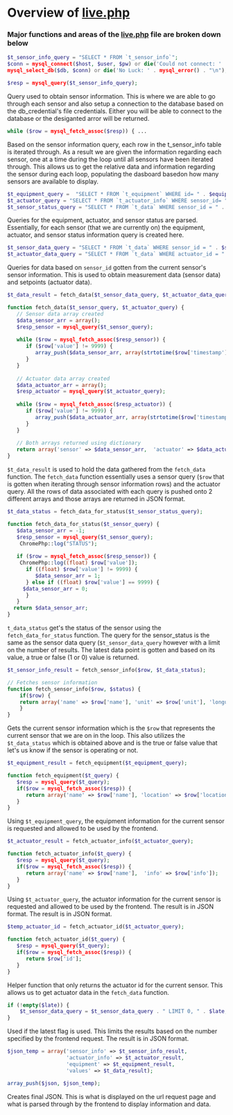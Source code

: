 # Overview of [live.php](../live.php)
### Major functions and areas of the [live.php](../live.php) file are broken down below 

```php
$t_sensor_info_query = "SELECT * FROM `t_sensor_info`";
$conn = mysql_connect($host, $user, $pw) or die('Could not connect: ' . mysql_error());
mysql_select_db($db, $conn) or die('No Luck: ' . mysql_error() . "\n");

$resp = mysql_query($t_sensor_info_query);
```
Query used to obtain sensor information. This is where we are able to go through each sensor and also setup a connection to the database based on the db_credential's file credentials. Either you will be able to connect to the database or the desiganted arror will be returned.

```php
while ($row = mysql_fetch_assoc($resp)) { ...
```
Based on the sensor information query, each row in the t_sensor_info table is iterated through. As a result we are given the information regarding each sensor, one at a time during the loop until all sensors have been iterated through. This allows us to get the relative data and information regarding the sensor during each loop,  populating the dasboard basedon how many sensors are available to display.

```php
$t_equipment_query =  "SELECT * FROM `t_equipment` WHERE id= " . $equipment_id;
$t_actuator_query = "SELECT * FROM `t_actuator_info` WHERE sensor_id= " . $sensor_id;  
$t_sensor_status_query = "SELECT * FROM `t_data` WHERE sensor_id = " . $sensor_id  . " ORDER BY `timestamp` DESC" . " LIMIT 0, 1";
```
Queries for the equipment, actuator, and sensor status are parsed. Essentially, for each sensor (that we are currently on) the equipment, actuator, and sensor status information query is created here.

```php
$t_sensor_data_query = "SELECT * FROM `t_data` WHERE sensor_id = " . $sensor_id; 
$t_actuator_data_query = "SELECT * FROM `t_data` WHERE actuator_id = " . $temp_actuator_id;
```
Queries for data based on `sensor_id` gotten from the current sensor's sensor information. This is used to obtain measurement data (sensor data) and setpoints (actuator data). 

```php
$t_data_result = fetch_data($t_sensor_data_query, $t_actuator_data_query);
```
```php
function fetch_data($t_sensor_query, $t_actuator_query) {
   // Sensor data array created
   $data_sensor_arr = array();
   $resp_sensor = mysql_query($t_sensor_query);
   
   while ($row = mysql_fetch_assoc($resp_sensor)) {
      if ($row['value'] != 9999) {
         array_push($data_sensor_arr, array(strtotime($row['timestamp'])*1000, (float) ($row['value'])));
      }
   }
   
   // Actuator data array created
   $data_actuator_arr = array();
   $resp_actuator = mysql_query($t_actuator_query);
   
   while ($row = mysql_fetch_assoc($resp_actuator)) {
      if ($row['value'] != 9999) {
         array_push($data_actuator_arr, array(strtotime($row['timestamp'])*1000, (float) ($row['value'])));
      }
   }
   
   // Both arrays returned using dictionary
   return array('sensor' => $data_sensor_arr,  'actuator' => $data_actuator_arr);
}
```
`$t_data_result` is used to hold the data gathered from the `fetch_data` function. The `fetch_data` function essentially uses a sensor query (`$row` that is gotten when iterating through sensor information rows) and the actuator query. All the rows of data associated with each query is pushed onto 2 different arrays and those arrays are returned in JSON format. 

```php
$t_data_status = fetch_data_for_status($t_sensor_status_query);
```
```php
function fetch_data_for_status($t_sensor_query) {
   $data_sensor_arr = -1;
   $resp_sensor = mysql_query($t_sensor_query);
    ChromePhp::log("STATUS");
	
   if ($row = mysql_fetch_assoc($resp_sensor)) {
    ChromePhp::log((float) $row['value']);
      if ((float) $row['value'] != 9999) {
         $data_sensor_arr = 1;
      } else if ((float) $row['value'] == 9999) {
	 $data_sensor_arr = 0;
      }
   }
  return $data_sensor_arr;
}
```
`t_data_status` get's the status of the sensor using the `fetch_data_for_status` function. The query for the sensor_status is the same as the sensor data query (`$t_sensor_data_query` however with a limit on the number of results. The latest data point is gotten and based on its value, a true or false (1 or 0) value is returned.

```php
$t_sensor_info_result = fetch_sensor_info($row, $t_data_status);
```
```php
// Fetches sensor information
function fetch_sensor_info($row, $status) {
    if($row) {
	return array('name' => $row['name'], 'unit' => $row['unit'], 'longunit' => $row['longunit'], 'info' => $row['info'], 'status' => $status);
    }
}
```
Gets the current sensor information which is the `$row` that represents the current sensor that we are on in the loop. This also utilizes the `$t_data_status` which is obtained above and is the true or false value that let's us know if the sensor is operating or not.

```php
$t_equipment_result = fetch_equipment($t_equipment_query);
```
```php
function fetch_equipment($t_query) {
   $resp = mysql_query($t_query);
   if($row = mysql_fetch_assoc($resp)) {
      return array('name' => $row['name'], 'location' => $row['location'], 'info' => $row['info']);
   }
}

```
Using `$t_equipment_query`, the equipment information for the current sensor is requested and allowed to be used by the frontend.

```php
$t_actuator_result = fetch_actuator_info($t_actuator_query);
```
```php
function fetch_actuator_info($t_query) {
   $resp = mysql_query($t_query);
   if($row = mysql_fetch_assoc($resp)) {
      return array('name' => $row['name'],  'info' => $row['info']);
   }
}
```
Using `$t_actuator_query`, the actuator information for the current sensor is requested and allowed to be used by the frontend. The result is in JSON format.  The result is in JSON format.

```php
$temp_actuator_id = fetch_actuator_id($t_actuator_query);
```
```php
function fetch_actuator_id($t_query) {
   $resp = mysql_query($t_query);
   if($row = mysql_fetch_assoc($resp)) {
      return $row['id'];
   }
}
```
Helper function that only returns the actuator id for the current sensor. This allows us to get actuator data in the `fetch_data` function.

```php
if (!empty($late)) {
	$t_sensor_data_query = $t_sensor_data_query . " LIMIT 0, " . $late;
}
```
Used if the latest flag is used. This limits the results based on the number specified by the frontend request. The result is in JSON format.

```php
$json_temp = array('sensor_info' => $t_sensor_info_result,
				   'actuator_info' => $t_actuator_result,
                   'equipment' => $t_equipment_result,
                   'values' => $t_data_result);

array_push($json, $json_temp);
```
Creates final JSON. This is what is displayed on the url request page and what is parsed through by the frontend to display information and data.

